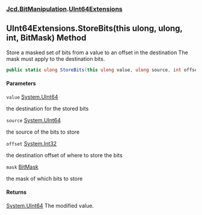 ### [Jcd.BitManipulation](Jcd.BitManipulation.md 'Jcd.BitManipulation').[UInt64Extensions](Jcd.BitManipulation.UInt64Extensions.md 'Jcd.BitManipulation.UInt64Extensions')

## UInt64Extensions.StoreBits(this ulong, ulong, int, BitMask) Method

Store a masked set of bits from a value to an offset in the destination
The mask must apply to the destination bits.

```csharp
public static ulong StoreBits(this ulong value, ulong source, int offset, Jcd.BitManipulation.BitMask mask);
```
#### Parameters

<a name='Jcd.BitManipulation.UInt64Extensions.StoreBits(thisulong,ulong,int,Jcd.BitManipulation.BitMask).value'></a>

`value` [System.UInt64](https://docs.microsoft.com/en-us/dotnet/api/System.UInt64 'System.UInt64')

the destination for the stored bits

<a name='Jcd.BitManipulation.UInt64Extensions.StoreBits(thisulong,ulong,int,Jcd.BitManipulation.BitMask).source'></a>

`source` [System.UInt64](https://docs.microsoft.com/en-us/dotnet/api/System.UInt64 'System.UInt64')

the source of the bits to store

<a name='Jcd.BitManipulation.UInt64Extensions.StoreBits(thisulong,ulong,int,Jcd.BitManipulation.BitMask).offset'></a>

`offset` [System.Int32](https://docs.microsoft.com/en-us/dotnet/api/System.Int32 'System.Int32')

the destination offset of where to store the bits

<a name='Jcd.BitManipulation.UInt64Extensions.StoreBits(thisulong,ulong,int,Jcd.BitManipulation.BitMask).mask'></a>

`mask` [BitMask](Jcd.BitManipulation.BitMask.md 'Jcd.BitManipulation.BitMask')

the mask of which bits to store

#### Returns
[System.UInt64](https://docs.microsoft.com/en-us/dotnet/api/System.UInt64 'System.UInt64')
The modified value.